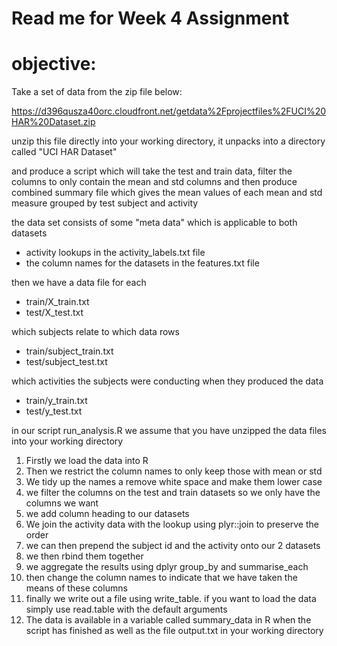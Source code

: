 # Read me for Week 4 Assignment

# objective:

Take a set of data from the zip file below:

https://d396qusza40orc.cloudfront.net/getdata%2Fprojectfiles%2FUCI%20HAR%20Dataset.zip

unzip this file directly into your working directory, it unpacks into a directory called "UCI HAR Dataset"

and produce a script which will take the test and train data, filter the columns to only 
contain the mean and std columns and then produce combined summary file which gives the
mean values of each mean and std measure grouped by test subject and activity

the data set consists of some "meta data" which is applicable to both datasets
* activity lookups in the activity_labels.txt file 
* the column names for the datasets in the features.txt file

then we have a data file for each 
* train/X_train.txt
* test/X_test.txt

which subjects relate to which data rows
* train/subject_train.txt
* test/subject_test.txt

which activities the subjects were conducting when they produced the data
* train/y_train.txt
* test/y_test.txt

in our script run_analysis.R we assume that you have unzipped the data files into your working directory

1. Firstly we load the data into R
2. Then we restrict the column names to only keep those with mean or std
3. We tidy up the names a remove white space and make them lower case
4. we filter the columns on the test and train datasets so we only have the columns we want
5. we add column heading to our datasets
6. We join the activity data with the lookup using plyr::join to preserve the order
7. we can then prepend the subject id and the activity onto our 2 datasets
8. we then rbind them together
9. we aggregate the results using dplyr group_by and summarise_each
10. then change the column names to indicate that we have taken the means of these columns
11. finally we write out a file using write_table. if you want to load the data 
	simply use read.table with the default arguments
12. The data is available in a variable called summary_data in R when the script has finished as well as the file output.txt in your working directory
